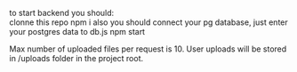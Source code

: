 to start backend you should:  
clonne this repo
npm i
also you should connect your pg database, just enter your postgres data to db.js
npm start

Max number of uploaded files per request is 10.
User uploads will be stored in /uploads folder in the project root.